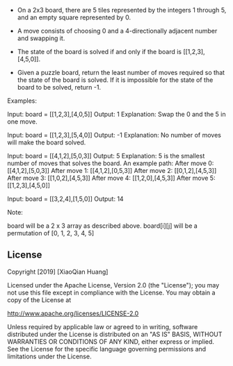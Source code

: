 
- On a 2x3 board, there are 5 tiles represented by the integers 1 through 5, and an empty square represented by 0.

- A move consists of choosing 0 and a 4-directionally adjacent number and swapping it.

- The state of the board is solved if and only if the board is [[1,2,3],[4,5,0]].

- Given a puzzle board, return the least number of moves required so that the state of the board is solved. If it is impossible for the state of the board to be solved, return -1.


Examples:


Input: board = [[1,2,3],[4,0,5]]
Output: 1
Explanation: Swap the 0 and the 5 in one move.


Input: board = [[1,2,3],[5,4,0]]
Output: -1
Explanation: No number of moves will make the board solved.


Input: board = [[4,1,2],[5,0,3]]
Output: 5
Explanation: 5 is the smallest number of moves that solves the board.
An example path:
After move 0: [[4,1,2],[5,0,3]]
After move 1: [[4,1,2],[0,5,3]]
After move 2: [[0,1,2],[4,5,3]]
After move 3: [[1,0,2],[4,5,3]]
After move 4: [[1,2,0],[4,5,3]]
After move 5: [[1,2,3],[4,5,0]]


Input: board = [[3,2,4],[1,5,0]]
Output: 14




Note:

board will be a 2 x 3 array as described above.
board[i][j] will be a permutation of [0, 1, 2, 3, 4, 5]




## License

Copyright [2019] [XiaoQian Huang]

Licensed under the Apache License, Version 2.0 (the "License");
you may not use this file except in compliance with the License.
You may obtain a copy of the License at

http://www.apache.org/licenses/LICENSE-2.0

Unless required by applicable law or agreed to in writing, software
distributed under the License is distributed on an "AS IS" BASIS,
WITHOUT WARRANTIES OR CONDITIONS OF ANY KIND, either express or implied.
See the License for the specific language governing permissions and
limitations under the License.
